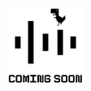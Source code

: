 <br/> <br/> <br/> <br/>
<div style="text-align:center;"><img src="./images/ch9/image_1_coming_soon_3.png" width="30%"/></div>
